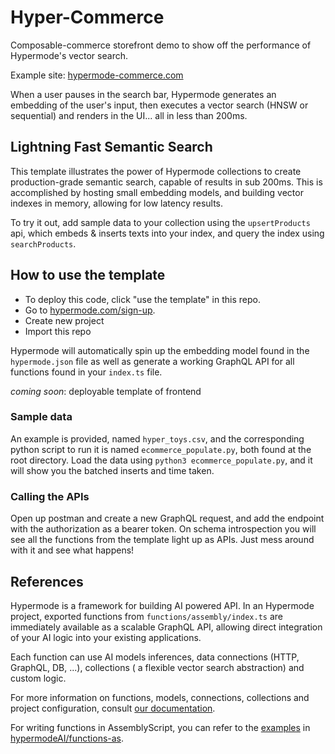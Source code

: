 # Hyper-Commerce

Composable-commerce storefront demo to show off the performance of Hypermode's vector search. 

Example site: [hypermode-commerce.com](https://hypermode-commerce.com)

When a user pauses in the search bar, Hypermode generates an embedding of the user's input, then executes a vector search (HNSW or sequential) and renders in the UI... all in less than 200ms. 

## Lightning Fast Semantic Search

This template illustrates the power of Hypermode collections to create production-grade semantic search, capable of results in sub 200ms.
This is accomplished by hosting small embedding models, and building vector indexes in memory, allowing for low latency results.

To try it out, add sample data to your collection using the `upsertProducts` api, which embeds & inserts texts into your index, and query the index using `searchProducts`.

## How to use the template

- To deploy this code, click "use the template" in this repo. 
- Go to [hypermode.com/sign-up](https://hypermode.com/sign-up).
- Create new project
- Import this repo

Hypermode will automatically spin up the embedding model found in the `hypermode.json` file as well as generate a working GraphQL API for all functions found in your `index.ts` file. 

_coming soon_: deployable template of frontend

### Sample data

An example is provided, named `hyper_toys.csv`, and the corresponding python script to run it is named `ecommerce_populate.py`, both found at the root directory. Load the data using `python3 ecommerce_populate.py`, and it will show you the batched inserts and time taken.

### Calling the APIs

Open up postman and create a new GraphQL request, and add the endpoint with the authorization as a bearer token. On schema introspection you will see all the functions from the template light up as APIs. Just mess around with it and see what happens!

## References

Hypermode is a framework for building AI powered API.
In an Hypermode project, exported functions from `functions/assembly/index.ts` are immediately available as a scalable GraphQL API, allowing direct integration of your AI logic into your existing applications.

Each function can use AI models inferences, data connections (HTTP, GraphQL, DB, ...), collections ( a flexible vector search abstraction) and custom logic.

For more information on functions, models, connections, collections and project configuration, consult [our documentation](https://docs.hypermode.com).

For writing functions in AssemblyScript, you can refer to the [examples](https://github.com/hypermodeAI/functions-as/tree/main/examples) in [hypermodeAI/functions-as](https://github.com/hypermodeAI/functions-as).
